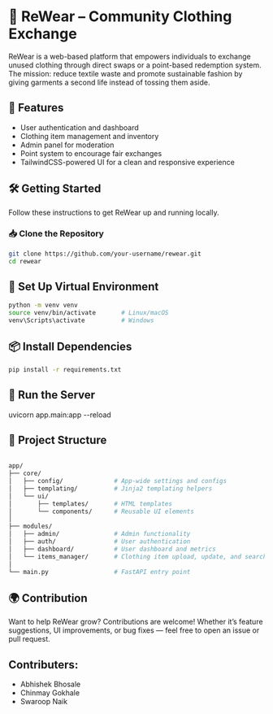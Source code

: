 # 👕 ReWear – Community Clothing Exchange

ReWear is a web-based platform that empowers individuals to exchange unused clothing through direct swaps or a point-based redemption system. The mission: reduce textile waste and promote sustainable fashion by giving garments a second life instead of tossing them aside.

## 🚀 Features

- User authentication and dashboard
- Clothing item management and inventory
- Admin panel for moderation
- Point system to encourage fair exchanges
- TailwindCSS-powered UI for a clean and responsive experience

## 🛠️ Getting Started

Follow these instructions to get ReWear up and running locally.

### 📥 Clone the Repository

```bash
git clone https://github.com/your-username/rewear.git
cd rewear
```

## 🧪 Set Up Virtual Environment

```bash
python -m venv venv
source venv/bin/activate       # Linux/macOS
venv\Scripts\activate          # Windows
```

## 📦 Install Dependencies

```bash
pip install -r requirements.txt
```

## 🏃 Run the Server

uvicorn app.main:app --reload


## 📂 Project Structure

```bash

app/
├── core/
│   ├── config/              # App-wide settings and configs
│   ├── templating/          # Jinja2 templating helpers
│   └── ui/
│       ├── templates/       # HTML templates
│       └── components/      # Reusable UI elements
│
├── modules/
│   ├── admin/               # Admin functionality
│   ├── auth/                # User authentication
│   ├── dashboard/           # User dashboard and metrics
│   └── items_manager/       # Clothing item upload, update, and search
│
└── main.py                  # FastAPI entry point
```

## 🌍 Contribution

Want to help ReWear grow? Contributions are welcome! Whether it’s feature suggestions, UI improvements, or bug fixes — feel free to open an issue or pull request.

## Contributers:

- Abhishek Bhosale
- Chinmay Gokhale
- Swaroop Naik